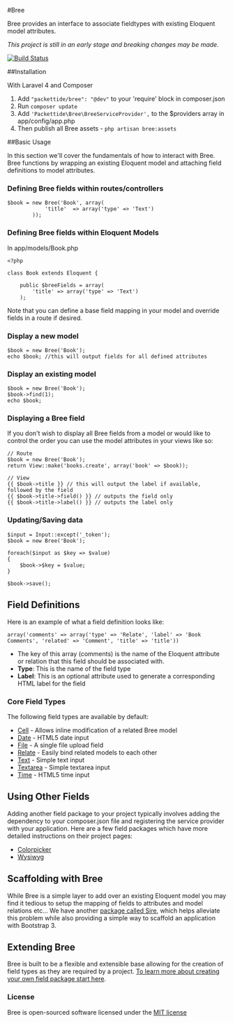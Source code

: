#Bree

Bree provides an interface to associate fieldtypes with existing Eloquent model attributes.

*This project is still in an early stage and breaking changes may be made.*

[![Build Status](https://travis-ci.org/packettide/bree.png)](https://travis-ci.org/packettide/bree)


##Installation

With Laravel 4 and Composer

1. Add `"packettide/bree": "@dev"` to your 'require' block in composer.json
2. Run `composer update`
3. Add `'Packettide\Bree\BreeServiceProvider',` to the $providers array in app/config/app.php
4. Then publish all Bree assets - `php artisan bree:assets`


##Basic Usage

In this section we'll cover the fundamentals of how to interact with Bree.
Bree functions by wrapping an existing Eloquent model and attaching field definitions to model attributes.

### Defining Bree fields within routes/controllers

    $book = new Bree('Book', array(
				'title'  => array('type' => 'Text')
			));


### Defining Bree fields within Eloquent Models

In app/models/Book.php

	<?php

	class Book extends Eloquent {

		public $breeFields = array(
			'title' => array('type' => 'Text')
		);

Note that you can define a base field mapping in your model and override fields in a route if desired.

### Display a new model

	$book = new Bree('Book');
	echo $book; //this will output fields for all defined attributes

### Display an existing model

	$book = new Bree('Book');
	$book->find(1);
	echo $book;

### Displaying a Bree field

If you don't wish to display all Bree fields from a model or would like to control the order you can use the model attributes in your views like so: 

	// Route
	$book = new Bree('Book');
	return View::make('books.create', array('book' => $book));

	// View
	{{ $book->title }} // this will output the label if available, followed by the field
	{{ $book->title->field() }} // outputs the field only
	{{ $book->title->label() }} // outputs the label only


### Updating/Saving data

	$input = Input::except('_token');
	$book = new Bree('Book');
	
	foreach($input as $key => $value)
	{	
		$book->$key = $value;
	}
	
	$book->save();
	


## Field Definitions

Here is an example of what a field definition looks like:

	array('comments' => array('type' => 'Relate', 'label' => 'Book Comments', 'related' => 'Comment', 'title' => 'title'))

* The key of this array (comments) is the name of the Eloquent attribute or relation that this field should be associated with.
* **Type**: This is the name of the field type
* **Label**: This is an optional attribute used to generate a corresponding HTML label for the field


### Core Field Types

The following field types are available by default:

* [Cell](docs/field-cell.md) - Allows inline modification of a related Bree model
* [Date](docs/field-date.md) - HTML5 date input
* [File](docs/field-file.md) - A single file upload field
* [Relate](docs/field-relate.md) - Easily bind related models to each other
* [Text](docs/field-text.md) - Simple text input
* [Textarea](docs/field-textarea.md) - Simple textarea input
* [Time](docs/field-time.md) - HTML5 time input


## Using Other Fields

Adding another field package to your project typically involves adding the dependency to your composer.json file and registering the service provider with your application.  Here are a few field packages which have more detailed instructions on their project pages:

* [Colorpicker](https://github.com/packettide/bree-colorpicker)
* [Wysiwyg](https://github.com/packettide/bree-wysiwyg)

## Scaffolding with Bree

While Bree is a simple layer to add over an existing Eloquent model you may find it tedious to setup the mapping of fields to attributes and model relations etc…  We have another [package called Sire](https://github.com/packettide/sire), which helps alleviate this problem while also providing a simple way to scaffold an application with Bootstrap 3.

## Extending Bree

Bree is built to be a flexible and extensible base allowing for the creation of field types as they are required by a project.  [To learn more about creating your own field package start here](docs/extend.md).


### License

Bree is open-sourced software licensed under the [MIT license](http://opensource.org/licenses/MIT)